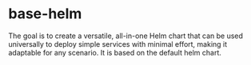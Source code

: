 # base-helm
The goal is to create a versatile, all-in-one Helm chart that can be used universally to deploy simple services with minimal effort, making it adaptable for any scenario.
It is based on the default helm chart.
